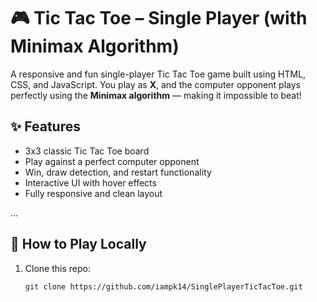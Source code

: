 # 🎮 Tic Tac Toe – Single Player (with Minimax Algorithm)

A responsive and fun single-player Tic Tac Toe game built using HTML, CSS, and JavaScript. You play as **X**, and the computer opponent plays perfectly using the **Minimax algorithm** — making it impossible to beat!


## ✨ Features
- 3x3 classic Tic Tac Toe board  
- Play against a perfect computer opponent  
- Win, draw detection, and restart functionality  
- Interactive UI with hover effects  
- Fully responsive and clean layout

...

## 🚀 How to Play Locally
1. Clone this repo:
   ```bash
   git clone https://github.com/iampk14/SinglePlayerTicTacToe.git
